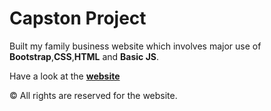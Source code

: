 # Capston Project

Built my family business website which involves major use of **Bootstrap**,**CSS**,**HTML** and **Basic JS**.

Have a look at the **[website](https://vivekagal1998.github.io)**

© All rights are reserved for the website.
